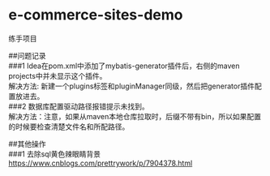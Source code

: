 # e-commerce-sites-demo  
练手项目  
  
##问题记录  
###1 Idea在pom.xml中添加了mybatis-generator插件后，右侧的maven projects中并未显示这个插件。  
解决方法: 新建一个plugins标签和pluginManager同级，然后把generator插件配置放进去。  
###2 数据库配置驱动路径报错提示未找到。  
解决方法：注意，如果从maven本地仓库拉取时，后缀不带有bin，所以如果配置的时候要检查清楚文件名和所配路径。  
  
##其他操作  
###1 去除sql黄色辣眼睛背景  
https://www.cnblogs.com/prettrywork/p/7904378.html  
